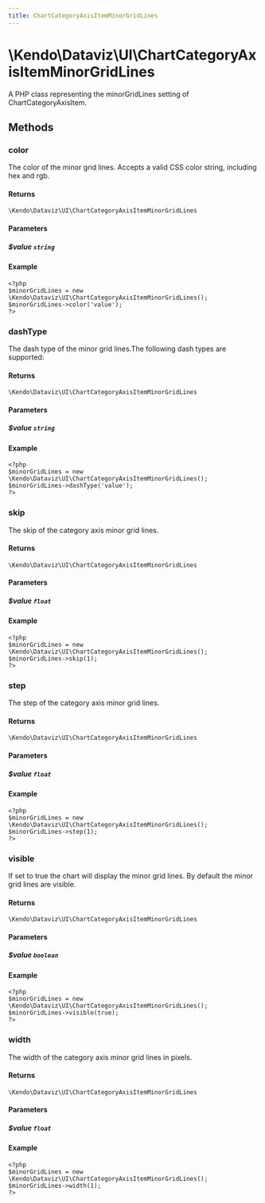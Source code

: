 ```yaml
---
title: ChartCategoryAxisItemMinorGridLines
---
```


# \Kendo\Dataviz\UI\ChartCategoryAxisItemMinorGridLines

A PHP class representing the minorGridLines setting of ChartCategoryAxisItem.


## Methods

### color
The color of the minor grid lines. Accepts a valid CSS color string, including hex and rgb.

#### Returns
`\Kendo\Dataviz\UI\ChartCategoryAxisItemMinorGridLines`

#### Parameters

##### $value `string`



#### Example 
    <?php
    $minorGridLines = new \Kendo\Dataviz\UI\ChartCategoryAxisItemMinorGridLines();
    $minorGridLines->color('value');
    ?>

### dashType
The dash type of the minor grid lines.The following dash types are supported:

#### Returns
`\Kendo\Dataviz\UI\ChartCategoryAxisItemMinorGridLines`

#### Parameters

##### $value `string`



#### Example 
    <?php
    $minorGridLines = new \Kendo\Dataviz\UI\ChartCategoryAxisItemMinorGridLines();
    $minorGridLines->dashType('value');
    ?>

### skip
The skip of the category axis minor grid lines.

#### Returns
`\Kendo\Dataviz\UI\ChartCategoryAxisItemMinorGridLines`

#### Parameters

##### $value `float`



#### Example 
    <?php
    $minorGridLines = new \Kendo\Dataviz\UI\ChartCategoryAxisItemMinorGridLines();
    $minorGridLines->skip(1);
    ?>

### step
The step of the category axis minor grid lines.

#### Returns
`\Kendo\Dataviz\UI\ChartCategoryAxisItemMinorGridLines`

#### Parameters

##### $value `float`



#### Example 
    <?php
    $minorGridLines = new \Kendo\Dataviz\UI\ChartCategoryAxisItemMinorGridLines();
    $minorGridLines->step(1);
    ?>

### visible
If set to true the chart will display the minor grid lines. By default the minor grid lines are visible.

#### Returns
`\Kendo\Dataviz\UI\ChartCategoryAxisItemMinorGridLines`

#### Parameters

##### $value `boolean`



#### Example 
    <?php
    $minorGridLines = new \Kendo\Dataviz\UI\ChartCategoryAxisItemMinorGridLines();
    $minorGridLines->visible(true);
    ?>

### width
The width of the category axis minor grid lines in pixels.

#### Returns
`\Kendo\Dataviz\UI\ChartCategoryAxisItemMinorGridLines`

#### Parameters

##### $value `float`



#### Example 
    <?php
    $minorGridLines = new \Kendo\Dataviz\UI\ChartCategoryAxisItemMinorGridLines();
    $minorGridLines->width(1);
    ?>

